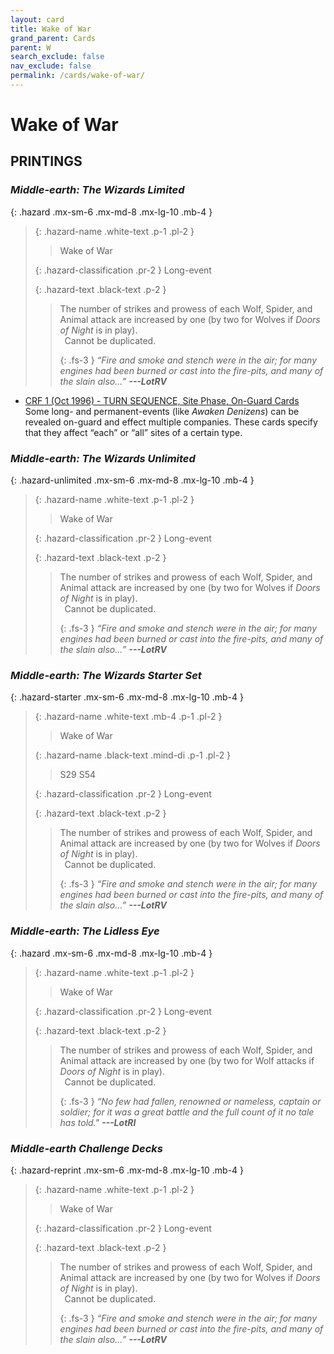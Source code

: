 ```yaml
---
layout: card
title: Wake of War
grand_parent: Cards
parent: W
search_exclude: false
nav_exclude: false
permalink: /cards/wake-of-war/
---
```


# Wake of War


## PRINTINGS


### _Middle-earth: The Wizards Limited_

{: .hazard .mx-sm-6 .mx-md-8 .mx-lg-10 .mb-4 }
> {: .hazard-name .white-text .p-1 .pl-2 }
> > <div class="hazard-mp"></div>
> > <div class="card-name">Wake of War</div>
>
> {: .hazard-classification .pr-2 }
> Long-event
>
> {: .hazard-text .black-text .p-2 }
> > The number of strikes and prowess of each Wolf, Spider, and Animal attack are increased by one (by two for Wolves if _Doors of Night_ is in play). <br>&ensp;Cannot be duplicated. 
> > 
> > {: .fs-3 } 
> > _“Fire and smoke and stench were in the air; for many engines had been burned or cast into the fire-pits, and many of the slain also...”_ ***---&#65279;LotRV*** 
>

 - [CRF 1 (Oct 1996) - TURN SEQUENCE, Site Phase, On-Guard Cards](/original/rulings/crf-1/#on-guard-cards)<br>Some long- and permanent-events (like _Awaken Denizens_) can be revealed on-guard and effect multiple companies. These cards specify that they affect “each” or “all” sites of a certain type.

### _Middle-earth: The Wizards Unlimited_

{: .hazard-unlimited .mx-sm-6 .mx-md-8 .mx-lg-10 .mb-4 }
> {: .hazard-name .white-text .p-1 .pl-2 }
> > <div class="hazard-mp"></div>
> > <div class="card-name">Wake of War</div>
>
> {: .hazard-classification .pr-2 }
> Long-event
>
> {: .hazard-text .black-text .p-2 }
> > The number of strikes and prowess of each Wolf, Spider, and Animal attack are increased by one (by two for Wolves if _Doors of Night_ is in play). <br>&ensp;Cannot be duplicated. 
> > 
> > {: .fs-3 } 
> > _“Fire and smoke and stench were in the air; for many engines had been burned or cast into the fire-pits, and many of the slain also...”_ ***---&#65279;LotRV*** 
>

### _Middle-earth: The Wizards Starter Set_

{: .hazard-starter .mx-sm-6 .mx-md-8 .mx-lg-10 .mb-4 }
> {: .hazard-name .white-text .mb-4 .p-1 .pl-2 }
> > <div class="hazard-mp"></div>
> > <div class="card-name">Wake of War</div>
>
> {: .hazard-name .black-text .mind-di .p-1 .pl-2 }
> > <span class="red-text">S29 S54</span>
>
> {: .hazard-classification .pr-2 }
> Long-event
>
> {: .hazard-text .black-text .p-2 }
> > The number of strikes and prowess of each Wolf, Spider, and Animal attack are increased by one (by two for Wolves if _Doors of Night_ is in play). <br>&ensp;Cannot be duplicated. 
> > 
> > {: .fs-3 } 
> > _“Fire and smoke and stench were in the air; for many engines had been burned or cast into the fire-pits, and many of the slain also...”_ ***---&#65279;LotRV*** 
>

### _Middle-earth: The Lidless Eye_

{: .hazard .mx-sm-6 .mx-md-8 .mx-lg-10 .mb-4 }
> {: .hazard-name .white-text .p-1 .pl-2 }
> > <div class="hazard-mp"></div>
> > <div class="card-name">Wake of War</div>
>
> {: .hazard-classification .pr-2 }
> Long-event
>
> {: .hazard-text .black-text .p-2 }
> > The number of strikes and prowess of each Wolf, Spider, and Animal attack are increased by one (by two for Wolf attacks if _Doors of Night_ is in play). <br>&ensp;Cannot be duplicated. 
> > 
> > {: .fs-3 } 
> > _“No few had fallen, renowned or nameless, captain or soldier; for it was a great battle and the full count of it no tale has told."_ ***---&#65279;LotRI*** 
>

### _Middle-earth Challenge Decks_

{: .hazard-reprint .mx-sm-6 .mx-md-8 .mx-lg-10 .mb-4 }
> {: .hazard-name .white-text .p-1 .pl-2 }
> > <div class="hazard-mp"></div>
> > <div class="card-name">Wake of War</div>
>
> {: .hazard-classification .pr-2 }
> Long-event
>
> {: .hazard-text .black-text .p-2 }
> > The number of strikes and prowess of each Wolf, Spider, and Animal attack are increased by one (by two for Wolves if _Doors of Night_ is in play). <br>&ensp;Cannot be duplicated. 
> > 
> > {: .fs-3 } 
> > _“Fire and smoke and stench were in the air; for many engines had been burned or cast into the fire-pits, and many of the slain also...”_ ***---&#65279;LotRV*** 
>

